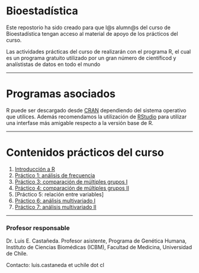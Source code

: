# Bioestadística

Este repostorio ha sido creado para que l@s alumn@s del curso de Bioestadística tengan acceso al material de apoyo de los prácticos del curso. 

Las actividades prácticas del curso de realizarán con el programa R, el cual es un programa gratuito utilizado por un gran número de científicod y analístistas de datos en todo el mundo

---
# Programas asociados

R puede ser descargado desde [CRAN](https://cran.r-project.org/) dependiendo del sistema operativo que utilices.
Además recomendamos la utilización de [RStudio](https://www.rstudio.com/products/rstudio/download/) para utilizar una interfase más amigable respecto a la versión base de R.

---
# Contenidos prácticos del curso
1. [Introducción a R](https://github.com/lecastaneda/Bioestadistica/blob/main/Intro_R.R)
2. [Práctico 1: análisis de frecuencia](https://github.com/lecastaneda/Bioestadistica/blob/main/Pr%C3%A1ctico%201.md)
3. [Práctico 3: comparación de múltiples grupos I](https://github.com/lecastaneda/Bioestadistica/blob/main/Pr%C3%A1ctico3.md)
4. [Práctico 4: comparación de múltiples grupos II](https://github.com/lecastaneda/Bioestadistica/blob/main/Practico4.md)
5. [Práctico 5: relación entre variables]
6. [Práctico 6: análisis multivariado I](https://github.com/lecastaneda/Bioestadistica/blob/main/Pr%C3%A1ctico6.md)
7. [Práctico 7: análisis multivariado II](https://github.com/lecastaneda/Bioestadistica/blob/main/Practico7.md)


---
### Profesor responsable

Dr. Luis E. Castañeda. Profesor asistente, Programa de Genética Humana, Instituto de Ciencias Biomédicas (ICBM), Facultad de Medicina, Universidad de Chile.

Contacto: luis.castaneda et uchile dot cl
